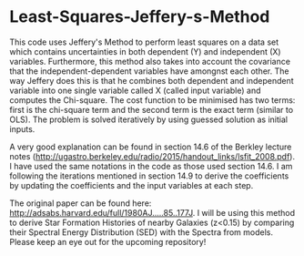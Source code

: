 # Least-Squares-Jeffery-s-Method
This code uses Jeffery's Method to perform least squares on a data set which contains uncertainties in both dependent (Y) and independent (X) variables. 
Furthermore, this method also takes into account the covariance that the independent-dependent variables have amongnst each other. The way Jeffery does 
this is that he combines both dependent and independent variable into one single variable called X (called input variable) and computes the Chi-square. 
The cost function to be minimised has two terms: first is the chi-square term and the second term is the exact term (similar to OLS). The problem is solved
iteratively by using guessed solution as initial inputs.

A very good explanation can be found in section 14.6 of the Berkley lecture notes (http://ugastro.berkeley.edu/radio/2015/handout_links/lsfit_2008.pdf). 
I have used the same notations in the code as those used section 14.6. I am following the iterations mentioned in section 14.9 to derive the coefficients by updating the coefficients and the input variables at each step.

The original paper can be found here: http://adsabs.harvard.edu/full/1980AJ.....85..177J. I will be using this method to derive Star Formation Histories of
nearby Galaxies (z<0.15) by comparing their Spectral Energy Distribution (SED) with the Spectra from models. Please keep an eye out for the upcoming repository!
